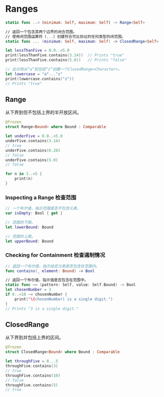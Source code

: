 # Ranges

```swift
static func ..< (minimum: Self, maximum: Self) -> Range<Self>

// 返回一个包含其两个边界的闭合范围。
// 使用闭范围运算符（...）创建符合可比协议的任何类型的闭范围。
static func ... (minimum: Self, maximum: Self) -> ClosedRange<Self>
```

```swift
let lessThanFive = 0.0..<5.0
print(lessThanFive.contains(3.14))  // Prints "true"
print(lessThanFive.contains(5.0))   // Prints "false"

// 此示例从“a”到包括“z”创建一个ClosedRange<Character>。
let lowercase = "a"..."z"
print(lowercase.contains("z"))
// Prints "true"
```

## Range

从下界到但不包括上界的半开放区间。

```swift
@frozen
struct Range<Bound> where Bound : Comparable
```

```swift
let underFive = 0.0..<5.0
underFive.contains(3.14)
// true
underFive.contains(6.28)
// false
underFive.contains(5.0)
// false
```

```swift
for n in 3..<5 {
    print(n)
}
```

### Inspecting a Range 检查范围

```swift
// 一个布尔值，指示范围是否不包含元素。
var isEmpty: Bool { get }

// 范围的下限。
let lowerBound: Bound

// 范围的上限。
let upperBound: Bound
```

### Checking for Containment 检查遏制情况

```swift
// 返回一个布尔值，指示给定元素是否包含在范围内。
func contains(_ element: Bound) -> Bool

// 返回一个布尔值，指示值是否包含在范围中。
static func ~= (pattern: Self, value: Self.Bound) -> Bool
let chosenNumber = 3
if 0..<10 ~= chosenNumber {
    print("\(chosenNumber) is a single digit.")
}
// Prints "3 is a single digit."
```

## ClosedRange

从下界到并包括上界的区间。

```swift
@frozen
struct ClosedRange<Bound> where Bound : Comparable
```

```swift
let throughFive = 0...5
throughFive.contains(3)
// true
throughFive.contains(10)
// false
throughFive.contains(5)
// true
```
